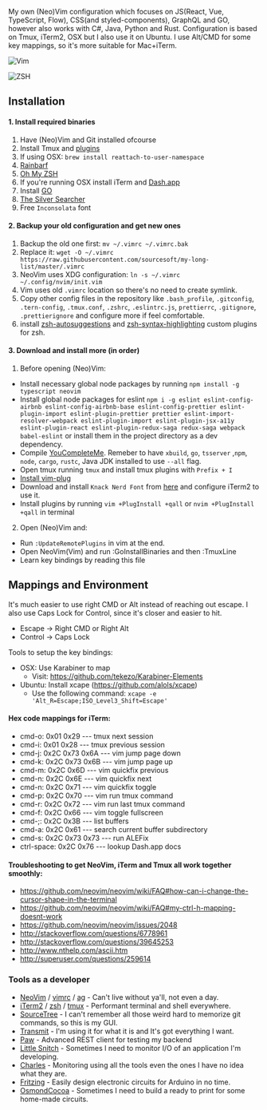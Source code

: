 My own (Neo)Vim configuration which focuses on JS(React, Vue, TypeScript, Flow), CSS(and styled-components), GraphQL and GO, however also works with C#, Java, Python and Rust.
Configuration is based on Tmux, iTerm2, OSX but I also use it on Ubuntu.
I use Alt/CMD for some key mappings, so it's more suitable for Mac+iTerm.

![Vim](https://github.com/sourcesoft/dotfiles/blob/master/images/vim.png "vim")

![ZSH](https://github.com/sourcesoft/dotfiles/blob/master/images/zsh.png "vim")


## Installation

#### 1. Install required binaries
1. Have (Neo)Vim and Git installed ofcourse
2. Install Tmux and [plugins](https://github.com/sourcesoft/my-long-list/blob/master/.tmux.conf)
3. If using OSX: `brew install reattach-to-user-namespace`
4. [Rainbarf](https://github.com/creaktive/rainbarf)
5. [Oh My ZSH](https://github.com/robbyrussell/oh-my-zsh)
6. If you're running OSX install iTerm and [Dash.app](https://kapeli.com/dash)
7. Install [GO](https://golang.org/doc/install)
8. [The Silver Searcher](https://github.com/ggreer/the_silver_searcher)
9. Free `Inconsolata` font

#### 2. Backup your old configuration and get new ones
1. Backup the old one first: `mv ~/.vimrc ~/.vimrc.bak`
2. Replace it: `wget -O ~/.vimrc https://raw.githubusercontent.com/sourcesoft/my-long-list/master/.vimrc`
3. NeoVim uses XDG configuration: `ln -s ~/.vimrc ~/.config/nvim/init.vim`
4. Vim uses old `.vimrc` location so there's no need to create symlink.
5. Copy other config files in the repository like `.bash_profile`, `.gitconfig`, `.tern-config`, `.tmux.conf`, `.zshrc`, `.eslintrc.js`, `prettierrc`, `.gitignore`, `.prettierignore` and configure more if feel comfortable.
6. install [zsh-autosuggestions](https://github.com/zsh-users/zsh-autosuggestions/blob/master/INSTALL.md) and [zsh-syntax-highlighting](https://github.com/zsh-users/zsh-syntax-highlighting/blob/master/INSTALL.md) custom plugins for zsh.

#### 3. Download and install more (in order)
1. Before opening (Neo)Vim:
- Install necessary global node packages by running `npm install -g typescript neovim`
- Install global node packages for eslint `npm i -g eslint eslint-config-airbnb eslint-config-airbnb-base eslint-config-prettier eslint-plugin-import eslint-plugin-prettier prettier eslint-import-resolver-webpack eslint-plugin-import eslint-plugin-jsx-a11y eslint-plugin-react eslint-plugin-redux-saga redux-saga webpack babel-eslint` or install them in the project directory as a dev dependency.
- Compile [YouCompleteMe](https://github.com/Valloric/YouCompleteMe#mac-os-x). Remeber to have `xbuild`, `go`, `tsserver` ,`npm`, `node`, `cargo`, `rustc`, Java JDK installed to use `--all` flag.
- Open tmux running `tmux` and install tmux plugins with `Prefix + I`
- [Install vim-plug](https://github.com/junegunn/vim-plug)
- Download and install `Knack Nerd Font` from [here](https://github.com/enricobacis/.dotfiles/blob/master/osx-fonts/Library/Fonts/Knack%20Regular%20Nerd%20Font%20Complete.ttf) and configure iTerm2 to use it.
- Install plugins by running `vim +PlugInstall +qall` or `nvim +PlugInstall +qall` in terminal
2. Open (Neo)Vim and:
- Run `:UpdateRemotePlugins` in vim at the end.
- Open NeoVim(Vim) and run :GoInstallBinaries and then :TmuxLine
- Learn key bindings by reading this file

## Mappings and Environment

It's much easier to use right CMD or Alt instead of reaching out escape.
I also use Caps Lock for Control, since it's closer and easier to hit.
- Escape -> Right CMD or Right Alt
- Control -> Caps Lock

Tools to setup the key bindings:
- OSX: Use Karabiner to map
  - Visit: https://github.com/tekezo/Karabiner-Elements
- Ubuntu: Install xcape (https://github.com/alols/xcape)
  - Use the following command: `xcape -e 'Alt_R=Escape;ISO_Level3_Shift=Escape'`


#### Hex code mappings for iTerm:
- cmd-o: 0x01 0x29 --- tmux next session
- cmd-i: 0x01 0x28 --- tmux previous session
- cmd-j: 0x2C 0x73 0x6A --- vim jump page down
- cmd-k: 0x2C 0x73 0x6B --- vim jump page up
- cmd-m: 0x2C 0x6D --- vim quickfix previous
- cmd-n: 0x2C 0x6E --- vim quickfix next
- cmd-n: 0x2C 0x71 --- vim quickfix toggle
- cmd-p: 0x2C 0x70 --- vim run tmux command
- cmd-r: 0x2C 0x72 --- vim run last tmux command
- cmd-f: 0x2C 0x66 --- vim toggle fullscreen
- cmd-;: 0x2C 0x3B --- list buffers
- cmd-a: 0x2C 0x61 --- search current buffer subdirectory
- cmd-s: 0x2C 0x73 0x73 --- run ALEFix
- ctrl-space: 0x2C 0x76 --- lookup Dash.app docs

#### Troubleshooting to get NeoVim, iTerm and Tmux all work together smoothly:
- https://github.com/neovim/neovim/wiki/FAQ#how-can-i-change-the-cursor-shape-in-the-terminal
- https://github.com/neovim/neovim/wiki/FAQ#my-ctrl-h-mapping-doesnt-work
- https://github.com/neovim/neovim/issues/2048
- http://stackoverflow.com/questions/6778961
- http://stackoverflow.com/questions/39645253
- http://www.nthelp.com/ascii.htm
- http://superuser.com/questions/259614


### Tools as a developer
- [NeoVim](https://neovim.io) / [vimrc](https://github.com/sourcesoft/my-long-list/blob/master/.vimrc) / [ag](https://github.com/ggreer/the_silver_searcher) - Can't live without ya'll, not even a day.
- [iTerm2](https://www.iterm2.com/) / [zsh](https://github.com/robbyrussell/oh-my-zsh) / [tmux](https://tmux.github.io/) - Performant terminal and shell everywhere.
- [SourceTree](https://www.sourcetreeapp.com) - I can't remember all those weird hard to memorize git commands, so this is my GUI.
- [Transmit](https://panic.com/transmit/) - I'm using it for what it is and It's got everything I want.
- [Paw](https://paw.butt/) - Advanced REST client for testing my backend
- [Little Snitch](https://www.obdev.at/products/littlesnitch) - Sometimes I need to monitor I/O of an application I'm developing.
- [Charles](https://www.charlesproxy.com/) - Monitoring using all the tools even the ones I have no idea what they are.
- [Fritzing](fritzing.org/) - Easily design electronic circuits for Arduino in no time.
- [OsmondCocoa](www.osmondpcb.com/) - Sometimes I need to build a ready to print for some home-made circuits.

